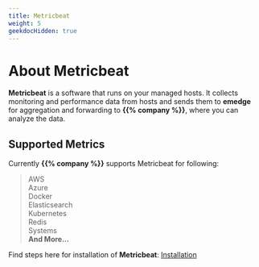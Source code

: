 ```yaml
---
title: Metricbeat
weight: 5
geekdocHidden: true
---
```


# About Metricbeat
**Metricbeat** is a software that runs on your managed hosts. It collects monitoring and performance data from hosts and sends them to **emedge** for aggregation and forwarding to **{{% company %}}**, where you can analyze the data.
## Supported Metrics
Currently **{{% company %}}** supports Metricbeat for following:  
>AWS  
Azure  
Docker  
Elasticsearch  
Kubernetes     
Redis  
Systems  
**And More...** 
>  


Find steps here for installation of **Metricbeat**: <a href="/installation/emedge/Metricbeat/installation">Installation</a>

